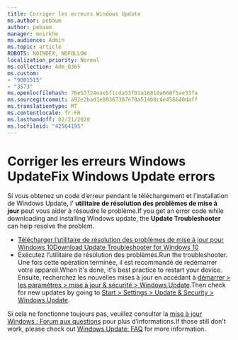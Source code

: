 ```yaml
---
title: Corriger les erreurs Windows Update
ms.author: pebaum
author: pebaum
manager: mnirkhe
ms.audience: Admin
ms.topic: article
ROBOTS: NOINDEX, NOFOLLOW
localization_priority: Normal
ms.collection: Adm_O365
ms.custom:
- "9001515"
- "3573"
ms.openlocfilehash: 76e53f24eae5f1cda53f01a16810a668f5ae33fa
ms.sourcegitcommit: a92e2bad1e89367307e78a514b8c4e456640daff
ms.translationtype: MT
ms.contentlocale: fr-FR
ms.lasthandoff: 02/21/2020
ms.locfileid: "42564195"
---
```

# <a name="fix-windows-update-errors"></a><span data-ttu-id="6b5ad-102">Corriger les erreurs Windows Update</span><span class="sxs-lookup"><span data-stu-id="6b5ad-102">Fix Windows Update errors</span></span>

<span data-ttu-id="6b5ad-103">Si vous obtenez un code d’erreur pendant le téléchargement et l’installation de Windows Update, l' **utilitaire de résolution des problèmes de mise à jour** peut vous aider à résoudre le problème.</span><span class="sxs-lookup"><span data-stu-id="6b5ad-103">If you get an error code while downloading and installing Windows update, the **Update Troubleshooter** can help resolve the problem.</span></span>

- [<span data-ttu-id="6b5ad-104">Télécharger l’utilitaire de résolution des problèmes de mise à jour pour Windows 10</span><span class="sxs-lookup"><span data-stu-id="6b5ad-104">Download Update Troubleshooter for Windows 10</span></span>](https://support.microsoft.com/en-us/help/4027322/windows-update-troubleshooter)
- <span data-ttu-id="6b5ad-105">Exécutez l’utilitaire de résolution des problèmes.</span><span class="sxs-lookup"><span data-stu-id="6b5ad-105">Run the troubleshooter.</span></span> <span data-ttu-id="6b5ad-106">Une fois cette opération terminée, il est recommandé de redémarrer votre appareil.</span><span class="sxs-lookup"><span data-stu-id="6b5ad-106">When it's done, it's best practice to restart your device.</span></span> <span data-ttu-id="6b5ad-107">Ensuite, recherchez les nouvelles mises à jour en accédant à [démarrer > les paramètres > mise à jour & sécurité > Windows Update](ms-settings:windowsupdate).</span><span class="sxs-lookup"><span data-stu-id="6b5ad-107">Then check for new updates by going to [Start > Settings > Update & Security > Windows Update](ms-settings:windowsupdate).</span></span>

<span data-ttu-id="6b5ad-108">Si cela ne fonctionne toujours pas, veuillez consulter la [mise à jour Windows : Forum aux questions](https://support.microsoft.com/help/12373/windows-update-faq) pour plus d’informations.</span><span class="sxs-lookup"><span data-stu-id="6b5ad-108">If those still don't work, please check out [Windows Update: FAQ](https://support.microsoft.com/help/12373/windows-update-faq) for more information.</span></span>
